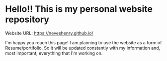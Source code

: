 # Hello!! This is my personal website repository
  Website URL: https://neveshenry.github.io/
  
I'm happy you reach this page! I am planning to use the website as a form of Resume/portifolio. So it will be updated constantly with my information and, most important, everything that I'm working on.
